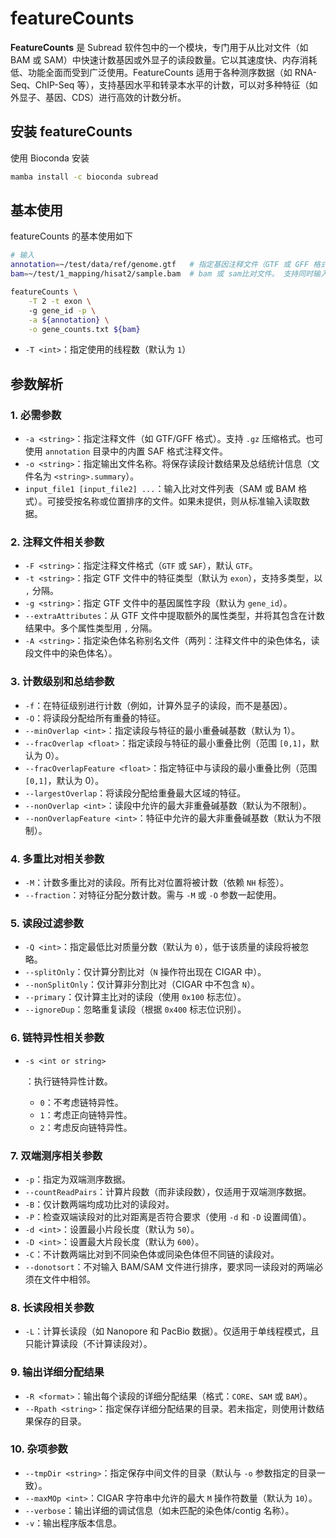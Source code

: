 # featureCounts

**FeatureCounts** 是 Subread 软件包中的一个模块，专门用于从比对文件（如 BAM 或 SAM）中快速计数基因或外显子的读段数量。它以其速度快、内存消耗低、功能全面而受到广泛使用。FeatureCounts 适用于各种测序数据（如 RNA-Seq、ChIP-Seq 等），支持基因水平和转录本水平的计数，可以对多种特征（如外显子、基因、CDS）进行高效的计数分析。

## **安装 featureCounts**

使用 Bioconda 安装

```bash
mamba install -c bioconda subread
```

## **基本使用**

featureCounts 的基本使用如下

```bash
# 输入
annotation=~/test/data/ref/genome.gtf 	# 指定基因注释文件（GTF 或 GFF 格式）
bam=~/test/1_mapping/hisat2/sample.bam	# bam 或 sam比对文件。 支持同时输入多个比对文件

featureCounts \
	-T 2 -t exon \		
	-g gene_id -p \
	-a ${annotation} \
	-o gene_counts.txt ${bam}
```

- `-T <int>`：指定使用的线程数（默认为 `1`）

## 参数解析

### 1. **必需参数**

- `-a <string>`：指定注释文件（如 GTF/GFF 格式）。支持 `.gz` 压缩格式。也可使用 `annotation` 目录中的内置 SAF 格式注释文件。
- `-o <string>`：指定输出文件名称。将保存读段计数结果及总结统计信息（文件名为 `<string>.summary`）。
- `input_file1 [input_file2] ...`：输入比对文件列表（SAM 或 BAM 格式）。可接受按名称或位置排序的文件。如果未提供，则从标准输入读取数据。

### 2. **注释文件相关参数**

- `-F <string>`：指定注释文件格式（`GTF` 或 `SAF`），默认 `GTF`。
- `-t <string>`：指定 GTF 文件中的特征类型（默认为 `exon`），支持多类型，以 `,` 分隔。
- `-g <string>`：指定 GTF 文件中的基因属性字段（默认为 `gene_id`）。
- `--extraAttributes`：从 GTF 文件中提取额外的属性类型，并将其包含在计数结果中。多个属性类型用 `,` 分隔。
- `-A <string>`：指定染色体名称别名文件（两列：注释文件中的染色体名，读段文件中的染色体名）。

### 3. **计数级别和总结参数**

- `-f`：在特征级别进行计数（例如，计算外显子的读段，而不是基因）。
- `-O`：将读段分配给所有重叠的特征。
- `--minOverlap <int>`：指定读段与特征的最小重叠碱基数（默认为 1）。
- `--fracOverlap <float>`：指定读段与特征的最小重叠比例（范围 `[0,1]`，默认为 0）。
- `--fracOverlapFeature <float>`：指定特征中与读段的最小重叠比例（范围 `[0,1]`，默认为 0）。
- `--largestOverlap`：将读段分配给重叠最大区域的特征。
- `--nonOverlap <int>`：读段中允许的最大非重叠碱基数（默认为不限制）。
- `--nonOverlapFeature <int>`：特征中允许的最大非重叠碱基数（默认为不限制）。

### 4. **多重比对相关参数**

- `-M`：计数多重比对的读段。所有比对位置将被计数（依赖 `NH` 标签）。
- `--fraction`：对特征分配分数计数。需与 `-M` 或 `-O` 参数一起使用。

### 5. **读段过滤参数**

- `-Q <int>`：指定最低比对质量分数（默认为 `0`），低于该质量的读段将被忽略。
- `--splitOnly`：仅计算分割比对（`N` 操作符出现在 CIGAR 中）。
- `--nonSplitOnly`：仅计算非分割比对（CIGAR 中不包含 `N`）。
- `--primary`：仅计算主比对的读段（使用 `0x100` 标志位）。
- `--ignoreDup`：忽略重复读段（根据 `0x400` 标志位识别）。

### 6. **链特异性相关参数**

- ```
  -s <int or string>
  ```

  ：执行链特异性计数。

  - `0`：不考虑链特异性。
  - `1`：考虑正向链特异性。
  - `2`：考虑反向链特异性。

### 7. **双端测序相关参数**

- `-p`：指定为双端测序数据。
- `--countReadPairs`：计算片段数（而非读段数），仅适用于双端测序数据。
- `-B`：仅计数两端均成功比对的读段对。
- `-P`：检查双端读段对的比对距离是否符合要求（使用 `-d` 和 `-D` 设置阈值）。
- `-d <int>`：设置最小片段长度（默认为 `50`）。
- `-D <int>`：设置最大片段长度（默认为 `600`）。
- `-C`：不计数两端比对到不同染色体或同染色体但不同链的读段对。
- `--donotsort`：不对输入 BAM/SAM 文件进行排序，要求同一读段对的两端必须在文件中相邻。

### 8. **长读段相关参数**

- `-L`：计算长读段（如 Nanopore 和 PacBio 数据）。仅适用于单线程模式，且只能计算读段（不计算读段对）。

### 9. **输出详细分配结果**

- `-R <format>`：输出每个读段的详细分配结果（格式：`CORE`、`SAM` 或 `BAM`）。
- `--Rpath <string>`：指定保存详细分配结果的目录。若未指定，则使用计数结果保存的目录。

### 10. **杂项参数**

- `--tmpDir <string>`：指定保存中间文件的目录（默认与 `-o` 参数指定的目录一致）。
- `--maxMOp <int>`：CIGAR 字符串中允许的最大 `M` 操作符数量（默认为 `10`）。
- `--verbose`：输出详细的调试信息（如未匹配的染色体/contig 名称）。
- `-v`：输出程序版本信息。